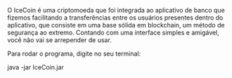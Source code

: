 O IceCoin é uma criptomoeda que foi integrada ao aplicativo de banco que fizemos
facilitando a transferências entre os usuários presentes dentro do aplicativo, que consiste em uma base sólida em blockchain, um método de segurança ao extremo. Contando com uma interface simples e amigável, você não vai se arrepender de usar.

Para rodar o programa, digite no seu terminal:

java -jar IceCoin.jar